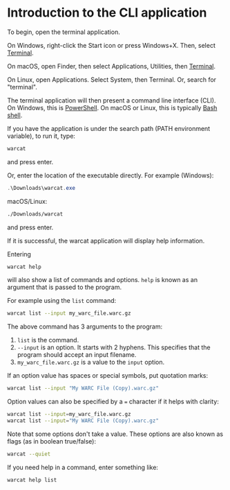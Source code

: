 # Introduction to the CLI application

To begin, open the terminal application.

On Windows, right-click the Start icon or press Windows+X. Then, select [Terminal](https://learn.microsoft.com/en-us/windows/terminal/).

On macOS, open Finder, then select Applications, Utilities, then [Terminal](https://support.apple.com/en-us/guide/terminal/apd5265185d-f365-44cb-8b09-71a064a42125/mac).

On Linux, open Applications. Select System, then Terminal. Or, search for "terminal".

The terminal application will then present a command line interface (CLI). On Windows, this is [PowerShell](https://learn.microsoft.com/en-us/powershell/). On macOS or Linux, this is typically [Bash shell](https://www.gnu.org/software/bash/manual/bash.html).

If you have the application is under the search path (PATH environment variable), to run it, type:

```sh
warcat
```

and press enter.

Or, enter the location of the executable directly. For example (Windows):

```powershell
.\Downloads\warcat.exe
```

macOS/Linux:
```sh
./Downloads/warcat
```

and press enter.

If it is successful, the warcat application will display help information.

Entering

```sh
warcat help
```

will also show a list of commands and options. `help` is known as an argument that is passed to the program.

For example using the `list` command:

```sh
warcat list --input my_warc_file.warc.gz
```

The above command has 3 arguments to the program:

1. `list` is the command.
2. `--input` is an option. It starts with 2 hyphens. This specifies that the program should accept an input filename.
3. `my_warc_file.warc.gz` is a value to the `input` option.

If an option value has spaces or special symbols, put quotation marks:

```sh
warcat list --input "My WARC File (Copy).warc.gz"
```

Option values can also be specified by a `=` character if it helps with clarity:

```sh
warcat list --input=my_warc_file.warc.gz
warcat list --input="My WARC File (Copy).warc.gz"
```

Note that some options don't take a value. These options are also known as flags (as in boolean true/false):

```sh
warcat --quiet
```

If you need help in a command, enter something like:

```sh
warcat help list
```